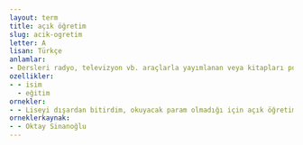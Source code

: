```yaml
---
layout: term
title: açık öğretim
slug: acik-ogretim
letter: A
lisan: Türkçe
anlamlar:
- Dersleri radyo, televizyon vb. araçlarla yayımlanan veya kitapları posta ile ilgililere ulaştırılan öğretim biçimi
ozellikler:
- - isim
  - eğitim
ornekler:
- - Liseyi dışardan bitirdim, okuyacak param olmadığı için açık öğretime kaydoldum ve asıl eğitimimi mesleğin içinde tamamladım.
orneklerkaynak:
- - Oktay Sinanoğlu
---
```

